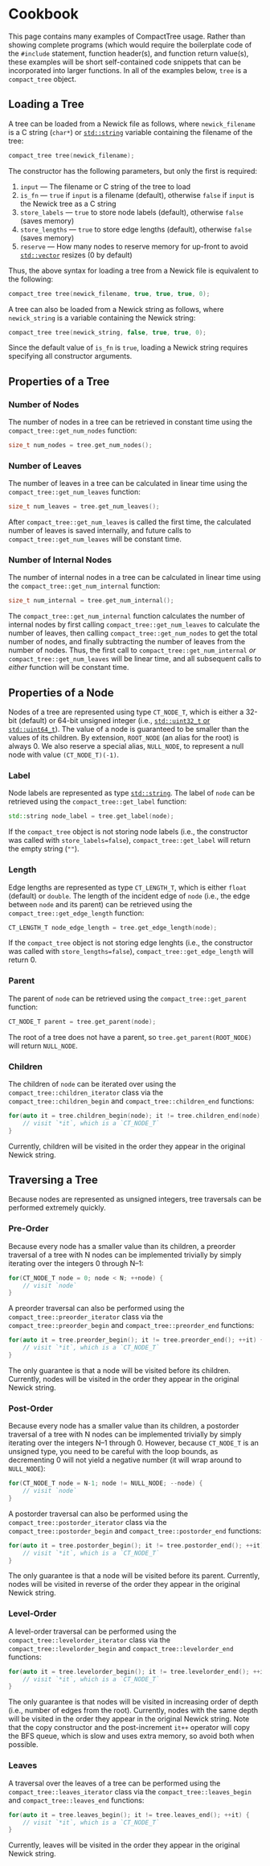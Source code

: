 # Cookbook

This page contains many examples of CompactTree usage. Rather than showing complete programs (which would require the boilerplate code of the `#include` statement, function header(s), and function return value(s), these examples will be short self-contained code snippets that can be incorporated into larger functions. In all of the examples below, `tree` is a `compact_tree` object.

## Loading a Tree

A tree can be loaded from a Newick file as follows, where `newick_filename` is a C string (`char*`) or [`std::string`](https://cplusplus.com/reference/string/string/) variable containing the filename of the tree:

```cpp
compact_tree tree(newick_filename);
```

The constructor has the following parameters, but only the first is required:

1. `input` — The filename or C string of the tree to load
2. `is_fn` — `true` if `input` is a filename (default), otherwise `false` if `input` is the Newick tree as a C string
3. `store_labels` — `true` to store node labels (default), otherwise `false` (saves memory)
4. `store_lengths` — `true` to store edge lengths (default), otherwise `false` (saves memory)
5. `reserve` — How many nodes to reserve memory for up-front to avoid [`std::vector`](https://cplusplus.com/reference/vector/vector/) resizes (0 by default)

Thus, the above syntax for loading a tree from a Newick file is equivalent to the following:

```cpp
compact_tree tree(newick_filename, true, true, true, 0);
```

A tree can also be loaded from a Newick string as follows, where `newick_string` is a variable containing the Newick string:

```cpp
compact_tree tree(newick_string, false, true, true, 0);
```

Since the default value of `is_fn` is `true`, loading a Newick string requires specifying all constructor arguments.

## Properties of a Tree

### Number of Nodes

The number of nodes in a tree can be retrieved in constant time using the `compact_tree::get_num_nodes` function:

```cpp
size_t num_nodes = tree.get_num_nodes();
```

### Number of Leaves

The number of leaves in a tree can be calculated in linear time using the `compact_tree::get_num_leaves` function:

```cpp
size_t num_leaves = tree.get_num_leaves();
```

After `compact_tree::get_num_leaves` is called the first time, the calculated number of leaves is saved internally, and future calls to `compact_tree::get_num_leaves` will be constant time.

### Number of Internal Nodes

The number of internal nodes in a tree can be calculated in linear time using the `compact_tree::get_num_internal` function:

```cpp
size_t num_internal = tree.get_num_internal();
```

The `compact_tree::get_num_internal` function calculates the number of internal nodes by first calling `compact_tree::get_num_leaves` to calculate the number of leaves, then calling `compact_tree::get_num_nodes` to get the total number of nodes, and finally subtracting the number of leaves from the number of nodes. Thus, the first call to `compact_tree::get_num_internal` *or* `compact_tree::get_num_leaves` will be linear time, and all subsequent calls to *either* function will be constant time.

## Properties of a Node

Nodes of a tree are represented using type `CT_NODE_T`, which is either a 32-bit (default) or 64-bit unsigned integer (i.e., [`std::uint32_t` or `std::uint64_t`](https://cplusplus.com/reference/cstdint/)). The value of a node is guaranteed to be smaller than the values of its children. By extension, `ROOT_NODE` (an alias for the root) is always 0. We also reserve a special alias, `NULL_NODE`, to represent a null node with value `(CT_NODE_T)(-1)`.

### Label

Node labels are represented as type [`std::string`](https://cplusplus.com/reference/string/string/). The label of `node` can be retrieved using the `compact_tree::get_label` function:

```cpp
std::string node_label = tree.get_label(node);
```

If the `compact_tree` object is not storing node labels (i.e., the constructor was called with `store_labels=false`), `compact_tree::get_label` will return the empty string (`""`).

### Length

Edge lengths are represented as type `CT_LENGTH_T`, which is either `float` (default) or `double`. The length of the incident edge of `node` (i.e., the edge between `node` and its parent) can be retrieved using the `compact_tree::get_edge_length` function:

```cpp
CT_LENGTH_T node_edge_length = tree.get_edge_length(node);
```

If the `compact_tree` object is not storing edge lenghts (i.e., the constructor was called with `store_lengths=false`), `compact_tree::get_edge_length` will return 0.

### Parent

The parent of `node` can be retrieved using the `compact_tree::get_parent` function:

```cpp
CT_NODE_T parent = tree.get_parent(node);
```

The root of a tree does not have a parent, so `tree.get_parent(ROOT_NODE)` will return `NULL_NODE`.

### Children

The children of `node` can be iterated over using the `compact_tree::children_iterator` class via the `compact_tree::children_begin` and `compact_tree::children_end` functions:

```cpp
for(auto it = tree.children_begin(node); it != tree.children_end(node); ++it) {
    // visit `*it`, which is a `CT_NODE_T`
}
```

Currently, children will be visited in the order they appear in the original Newick string.

## Traversing a Tree

Because nodes are represented as unsigned integers, tree traversals can be performed extremely quickly.

### Pre-Order

Because every node has a smaller value than its children, a preorder traversal of a tree with N nodes can be implemented trivially by simply iterating over the integers 0 through N–1:

```cpp
for(CT_NODE_T node = 0; node < N; ++node) {
    // visit `node`
}
```

A preorder traversal can also be performed using the `compact_tree::preorder_iterator` class via the `compact_tree::preorder_begin` and `compact_tree::preorder_end` functions:

```cpp
for(auto it = tree.preorder_begin(); it != tree.preorder_end(); ++it) {
    // visit `*it`, which is a `CT_NODE_T`
}
```

The only guarantee is that a node will be visited before its children. Currently, nodes will be visited in the order they appear in the original Newick string.

### Post-Order

Because every node has a smaller value than its children, a postorder traversal of a tree with N nodes can be implemented trivially by simply iterating over the integers N–1 through 0. However, because `CT_NODE_T` is an unsigned type, you need to be careful with the loop bounds, as decrementing 0 will not yield a negative number (it will wrap around to `NULL_NODE`):

```cpp
for(CT_NODE_T node = N-1; node != NULL_NODE; --node) {
    // visit `node`
}
```

A postorder traversal can also be performed using the `compact_tree::postorder_iterator` class via the `compact_tree::postorder_begin` and `compact_tree::postorder_end` functions:

```cpp
for(auto it = tree.postorder_begin(); it != tree.postorder_end(); ++it) {
    // visit `*it`, which is a `CT_NODE_T`
}
```

The only guarantee is that a node will be visited before its parent. Currently, nodes will be visited in reverse of the order they appear in the original Newick string.

### Level-Order

A level-order traversal can be performed using the `compact_tree::levelorder_iterator` class via the `compact_tree::levelorder_begin` and `compact_tree::levelorder_end` functions:

```cpp
for(auto it = tree.levelorder_begin(); it != tree.levelorder_end(); ++it) {
    // visit `*it`, which is a `CT_NODE_T`
}
```

The only guarantee is that nodes will be visited in increasing order of depth (i.e., number of edges from the root). Currently, nodes with the same depth will be visited in the order they appear in the original Newick string. Note that the copy constructor and the post-increment `it++` operator will copy the BFS queue, which is slow and uses extra memory, so avoid both when possible.

### Leaves

A traversal over the leaves of a tree can be performed using the `compact_tree::leaves_iterator` class via the `compact_tree::leaves_begin` and `compact_tree::leaves_end` functions:

```cpp
for(auto it = tree.leaves_begin(); it != tree.leaves_end(); ++it) {
    // visit `*it`, which is a `CT_NODE_T`
}
```

Currently, leaves will be visited in the order they appear in the original Newick string.
